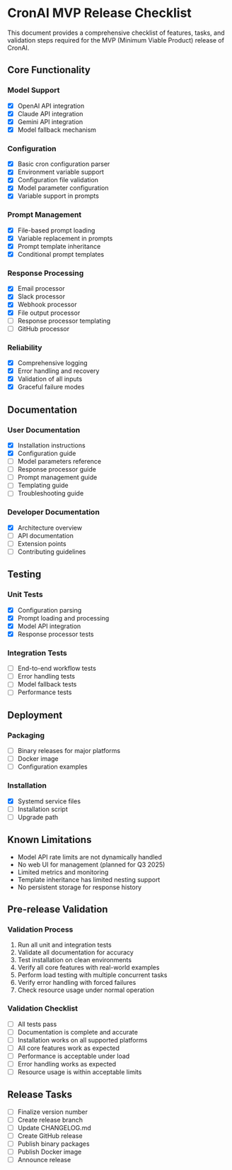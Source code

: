 # CronAI MVP Release Checklist

This document provides a comprehensive checklist of features, tasks, and validation steps required for the MVP (Minimum Viable Product) release of CronAI.

## Core Functionality

### Model Support
- [x] OpenAI API integration
- [x] Claude API integration
- [x] Gemini API integration
- [x] Model fallback mechanism

### Configuration
- [x] Basic cron configuration parser
- [x] Environment variable support
- [x] Configuration file validation
- [x] Model parameter configuration
- [x] Variable support in prompts

### Prompt Management
- [x] File-based prompt loading
- [x] Variable replacement in prompts
- [x] Prompt template inheritance
- [x] Conditional prompt templates

### Response Processing
- [x] Email processor
- [x] Slack processor
- [x] Webhook processor
- [x] File output processor
- [ ] Response processor templating
- [ ] GitHub processor

### Reliability
- [x] Comprehensive logging
- [x] Error handling and recovery
- [x] Validation of all inputs
- [x] Graceful failure modes

## Documentation

### User Documentation
- [x] Installation instructions
- [x] Configuration guide
- [ ] Model parameters reference
- [ ] Response processor guide
- [ ] Prompt management guide
- [ ] Templating guide
- [ ] Troubleshooting guide

### Developer Documentation
- [x] Architecture overview
- [ ] API documentation
- [ ] Extension points
- [ ] Contributing guidelines

## Testing

### Unit Tests
- [x] Configuration parsing
- [x] Prompt loading and processing
- [x] Model API integration
- [x] Response processor tests

### Integration Tests
- [ ] End-to-end workflow tests
- [ ] Error handling tests
- [ ] Model fallback tests
- [ ] Performance tests

## Deployment

### Packaging
- [ ] Binary releases for major platforms
- [ ] Docker image
- [ ] Configuration examples

### Installation
- [x] Systemd service files
- [ ] Installation script
- [ ] Upgrade path

## Known Limitations

- Model API rate limits are not dynamically handled
- No web UI for management (planned for Q3 2025)
- Limited metrics and monitoring
- Template inheritance has limited nesting support
- No persistent storage for response history

## Pre-release Validation

### Validation Process
1. Run all unit and integration tests
2. Validate all documentation for accuracy
3. Test installation on clean environments
4. Verify all core features with real-world examples
5. Perform load testing with multiple concurrent tasks
6. Verify error handling with forced failures
7. Check resource usage under normal operation

### Validation Checklist
- [ ] All tests pass
- [ ] Documentation is complete and accurate
- [ ] Installation works on all supported platforms
- [ ] All core features work as expected
- [ ] Performance is acceptable under load
- [ ] Error handling works as expected
- [ ] Resource usage is within acceptable limits

## Release Tasks

- [ ] Finalize version number
- [ ] Create release branch
- [ ] Update CHANGELOG.md
- [ ] Create GitHub release
- [ ] Publish binary packages
- [ ] Publish Docker image
- [ ] Announce release